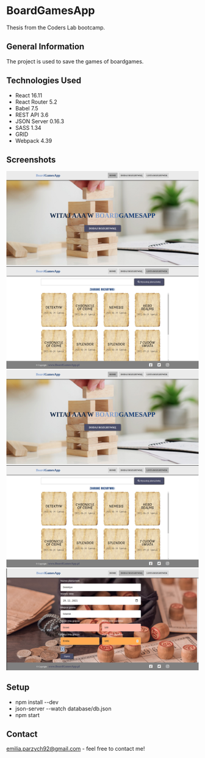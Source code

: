 # BoardGamesApp
Thesis from the Coders Lab bootcamp.

## General Information
The project is used to save the games of boardgames.

## Technologies Used
- React 16.11
- React Router 5.2
- Babel 7.5
- REST API 3.6
- JSON Server 0.16.3
- SASS 1.34
- GRID 
- Webpack 4.39

## Screenshots
![Screenshot 1](images/screenshot1.png)
![Screenshot 2](images/screenshot2.png)
![Screenshot 3](images/screenshot3.png)
![Screenshot 1](images/screenshot4.png)
![Screenshot 2](images/screenshot5.png)

## Setup
- npm install --dev
- json-server --watch database/db.json
- npm start

## Contact
emilia.parzych92@gmail.com - feel free to contact me!
